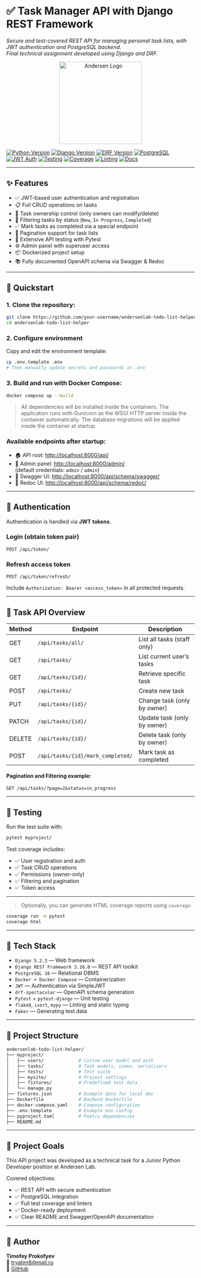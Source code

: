 # ✅ Task Manager API with Django REST Framework

<em>Secure and test-covered REST API for managing personal task lists, with JWT authentication and PostgreSQL backend.</em><br>
<em>Final technical assignment developed using Django and DRF.</em>

<p align="center">
  <img width="220" src="https://static.andersenlab.com/andersenlab/new-andersensite/logos/andersen-preview-image.png" alt="Andersen Logo">
</p>

[![Python Version](https://img.shields.io/badge/Python-3.12-blue)](https://www.python.org/)
[![Django Version](https://img.shields.io/badge/Django-5.2.3-green)](https://www.djangoproject.com/)
[![DRF Version](https://img.shields.io/badge/DRF-3.16.0-teal)](https://www.django-rest-framework.org/)
[![PostgreSQL](https://img.shields.io/badge/PostgreSQL-16-blue)](https://www.postgresql.org/)
[![JWT Auth](https://img.shields.io/badge/Auth-JWT-orange)](https://github.com/jazzband/djangorestframework-simplejwt)
[![Testing](https://img.shields.io/badge/Pytest-8.4.1-green)](https://docs.pytest.org/)
[![Coverage](https://img.shields.io/badge/Coverage-97%25-brightgreen.svg)](#)
[![Linting](https://img.shields.io/badge/Linters-flake8%20%7C%20mypy%20%7C%20isort-black)](https://flake8.pycqa.org/)
[![Docs](https://img.shields.io/badge/API--Docs-Swagger%20%7C%20Redoc-blue)](https://swagger.io/)

---

## ✨ Features

- ✅ JWT-based user authentication and registration
- 📋 Full CRUD operations on tasks
- 🔐 Task ownership control (only owners can modify/delete)
- 🔎 Filtering tasks by status (`New`, `In Progress`, `Completed`)
- ✅ Mark tasks as completed via a special endpoint
- 📄 Pagination support for task lists
- 🧪 Extensive API testing with Pytest
- ⚙️ Admin panel with superuser access
- 📦 Dockerized project setup
- 📚 Fully documented OpenAPI schema via Swagger & Redoc

---

## 🚀 Quickstart

### 1. Clone the repository:

```bash
git clone https://github.com/your-username/andersenlab-todo-list-helper.git
cd andersenlab-todo-list-helper
```

### 2. Configure environment

Copy and edit the environment template:

```bash
cp .env.template .env
# Then manually update secrets and passwords in .env
```

### 3. Build and run with Docker Compose:

```bash
docker compose up --build
```
> All dependencies will be installed inside the containers.
> The application runs with Gunicorn as the WSGI HTTP server inside the container automatically.
> The database migrations will be applied inside the container at startup.

### Available endpoints after startup:

- 🏠 API root: [http://localhost:8000/api/](http://localhost:8000/api/)
- 🔐 Admin panel: [http://localhost:8000/admin/](http://localhost:8000/admin/)  
  (default credentials: `admin` / `admin`)
- 📘 Swagger UI: [http://localhost:8000/api/schema/swagger/](http://localhost:8000/api/schema/swagger/)
- 📕 Redoc UI: [http://localhost:8000/api/schema/redoc/](http://localhost:8000/api/schema/redoc/)

---

## 👤 Authentication

Authentication is handled via **JWT tokens**.

### Login (obtain token pair)

```http
POST /api/token/
```

### Refresh access token

```http
POST /api/token/refresh/
```

Include `Authorization: Bearer <access_token>` in all protected requests.

---

## 🔁 Task API Overview

| Method | Endpoint                          | Description                 |
|--------|-----------------------------------|-----------------------------|
| GET    | `/api/tasks/all/`                 | List all tasks (staff only) |
| GET    | `/api/tasks/`                     | List current user’s tasks   |
| GET    | `/api/tasks/{id}/`                | Retrieve specific task      |
| POST   | `/api/tasks/`                     | Create new task             |
| PUT    | `/api/tasks/{id}/`                | Change task (only by owner) |
| PATCH  | `/api/tasks/{id}/`                | Update task (only by owner) |
| DELETE | `/api/tasks/{id}/`                | Delete task (only by owner) |
| POST   | `/api/tasks/{id}/mark_completed/` | Mark task as completed      |

#### Pagination and Filtering example:

```http
GET /api/tasks/?page=2&status=in_progress
```

---

## 🧪 Testing

Run the test suite with:

```bash
pytest myproject/
```

Test coverage includes:

- ✅ User registration and auth
- ✅ Task CRUD operations
- ✅ Permissions (owner-only)
- ✅ Filtering and pagination
- ✅ Token access

---

> Optionally, you can generate HTML coverage reports using `coverage`:

```bash
coverage run -m pytest
coverage html
```

---

## 🧰 Tech Stack

- `Django 5.2.3` — Web framework
- `Django REST Framework 3.16.0` — REST API toolkit
- `PostgreSQL 16` — Relational DBMS
- `Docker + Docker Compose` — Containerization
- `JWT` — Authentication via SimpleJWT
- `drf-spectacular` — OpenAPI schema generation
- `Pytest` + `pytest-django` — Unit testing
- `flake8`, `isort`, `mypy` — Linting and static typing
- `Faker` — Generating test data

---

## 📁 Project Structure

```bash
andersenlab-todo-list-helper/
├── myproject/
│   ├── users/             # Custom user model and auth
│   ├── tasks/             # Task models, views, serializers
│   ├── tests/             # Test suite
│   ├── mysite/            # Project settings
│   ├── fixtures/          # Predefined test data
│   └── manage.py
├── fixtures.json          # Example data for local dev
├── Dockerfile             # Backend Dockerfile
├── docker-compose.yaml    # Compose configuration
├── .env.template          # Example env config
├── pyproject.toml         # Poetry dependencies
├── README.md
```

---

## 🎯 Project Goals

This API project was developed as a technical task for a Junior Python Developer position at Andersen Lab.

Covered objectives:

- ✅ REST API with secure authentication
- ✅ PostgreSQL integration
- ✅ Full test coverage and linters
- ✅ Docker-ready deployment
- ✅ Clear README and Swagger/OpenAPI documentation

---

## 👤 Author

**Timofey Prokofyev**  
📧 [tryatim8@mail.ru](mailto:tryatim8@mail.ru)  
💼 [GitHub](https://github.com/tryatim8)